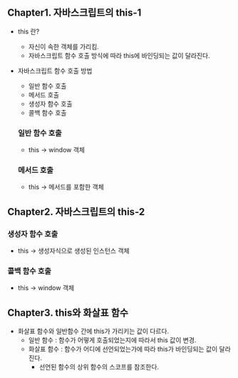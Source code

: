 ## Chapter1. 자바스크립트의 this-1

- this 란?
  - 자신이 속한 객체를 가리킴.
  - 자바스크립트 함수 호출 방식에 따라 this에 바인딩되는 값이 달라진다.
- 자바스크립트 함수 호출 방법

  - 일반 함수 호출
  - 메서드 호출
  - 생성자 함수 호출
  - 콜백 함수 호출

  ### 일반 함수 호출

  - this -> window 객체

  ### 메서드 호출

  - this -> 메서드를 포함한 객체

## Chapter2. 자바스크립트의 this-2

### 생성자 함수 호출

- this -> 생성자식으로 생성된 인스턴스 객체

### 콜백 함수 호출

- this -> window 객체

## Chapter3. this와 화살표 함수

- 화살표 함수와 일반함수 간에 this가 가리키는 값이 다르다.
  - 일반 함수 : 함수가 어떻게 호출되었는지에 따라서 this 값이 변경.
  - 화살표 함수 : 함수가 어디에 선언되었는가에 따라 this가 바인딩되는 값이 달라진다.
    - 선언된 함수의 상위 함수의 스코프를 참조한다.

